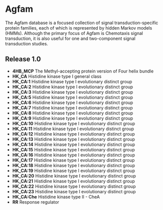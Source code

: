 # Agfam

The Agfam database is a focused collection of signal transduction-specific protein families, each of which is represented by hidden Markov models (HMMs). Although the primary focus of Agfam is Chemotaxis signal transduction, it is also useful for one and two-component signal transduction studies.

## Release 1.0

* **4HB_MCP** The Methyl-accepting protein version of Four helix bundle
* **HK_CA** Histidine kinase type I general class
 * **HK_CA:1** Histidine kinase type I evolutionary distinct group
 * **HK_CA:2** Histidine kinase type I evolutionary distinct group
 * **HK_CA:3** Histidine kinase type I evolutionary distinct group
 * **HK_CA:5** Histidine kinase type I evolutionary distinct group
 * **HK_CA:6** Histidine kinase type I evolutionary distinct group
 * **HK_CA:7** Histidine kinase type I evolutionary distinct group
 * **HK_CA:8** Histidine kinase type I evolutionary distinct group
 * **HK_CA:9** Histidine kinase type I evolutionary distinct group
 * **HK_CA:10** Histidine kinase type I evolutionary distinct group
 * **HK_CA:11** Histidine kinase type I evolutionary distinct group
 * **HK_CA:12** Histidine kinase type I evolutionary distinct group
 * **HK_CA:13** Histidine kinase type I evolutionary distinct group
 * **HK_CA:14** Histidine kinase type I evolutionary distinct group
 * **HK_CA:15** Histidine kinase type I evolutionary distinct group
 * **HK_CA:16** Histidine kinase type I evolutionary distinct group
 * **HK_CA:17** Histidine kinase type I evolutionary distinct group
 * **HK_CA:18** Histidine kinase type I evolutionary distinct group
 * **HK_CA:19** Histidine kinase type I evolutionary distinct group
 * **HK_CA:20** Histidine kinase type I evolutionary distinct group
 * **HK_CA:21** Histidine kinase type I evolutionary distinct group
 * **HK_CA:22** Histidine kinase type I evolutionary distinct group
 * **HK_CA:23** Histidine kinase type I evolutionary distinct group
* **HK_CA:Che** Histidine kinase type II - CheA
* **RR** Response regulator
